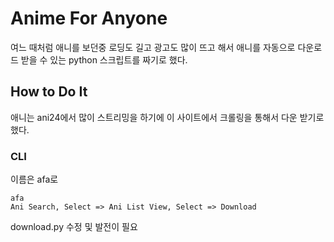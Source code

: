 # Anime For Anyone

 여느 때처럼 애니를 보던중 로딩도 길고 광고도 많이 뜨고 해서 애니를 자동으로 다운로드 받을 수 있는 python 스크립트를 짜기로 했다.

## How to Do It

애니는 ani24에서 많이 스트리밍을 하기에 이 사이트에서 크롤링을 통해서 다운 받기로 했다.

### CLI

이름은 afa로


```
afa
Ani Search, Select => Ani List View, Select => Download
```
download.py 수정 및 발전이 필요